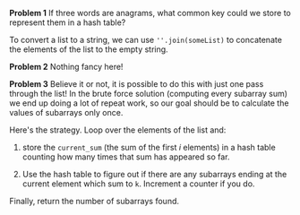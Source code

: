 **Problem 1**
If three words are anagrams, what common key could we store to represent them in a hash table?

To convert a list to a string, we can use `''.join(someList)` to concatenate the elements of the list to the empty string.

**Problem 2**
Nothing fancy here!

**Problem 3**
Believe it or not, it is possible to do this with just one pass through the list! In the brute force solution (computing every subarray sum) we end up doing a lot of repeat work, so our goal should be to calculate the values of subarrays only once.

Here's the strategy. Loop over the elements of the list and:

1. store the `current_sum` (the sum of the first $i$ elements) in a hash table counting how many times that sum has appeared so far.

2. Use the hash table to figure out if there are any subarrays ending at the current element which sum to `k`. Increment a counter if you do.

Finally, return the number of subarrays found.